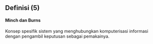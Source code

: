 ## Definisi (5)

<h4 class="fragment">
  Minch dan Burns
</h4>
<p class="fragment">
  Konsep spesifik sistem yang menghubungkan komputerisasi informasi dengan
  pengambil keputusan sebagai pemakainya.
</p>
